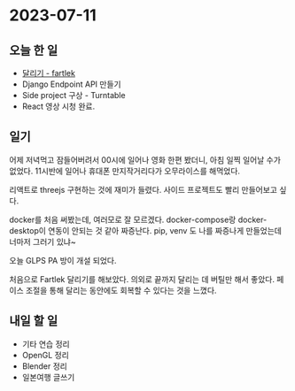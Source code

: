 # 2023-07-11

## 오늘 한 일

* [달리기 - fartlek](../../projects/routine/exercise/2023-07/2023-07-11)
* Django Endpoint API 만들기
* Side project 구상 - Turntable
* React 영상 시청 완료.

## 일기
어제 저녁먹고 잠들어버려서 00시에 일어나 영화 한편 봤더니, 아침 일찍 일어날 수가 없었다. 11시반에 일어나 휴대폰 만지작거리다가 오무라이스를 해먹었다. 

리액트로 threejs 구현하는 것에 재미가 들렸다. 사이드 프로젝트도 빨리 만들어보고 싶다. 

docker를 처음 써봤는데, 여러모로 잘 모르겠다. docker-compose랑 docker-desktop이 연동이 안되는 것 같아 짜증난다. pip, venv 도 나를 짜증나게 만들었는데 너마저 그러기 있냐~

오늘 GLPS PA 방이 개설 되었다. 

처음으로 Fartlek 달리기를 해보았다. 의외로 끝까지 달리는 데 버틸만 해서 좋았다. 페이스 조절을 통해 달리는 동안에도 회복할 수 있다는 것을 느꼈다. 

## 내일 할 일

* 기타 연습 정리
* OpenGL 정리
* Blender 정리
* 일본여행 글쓰기